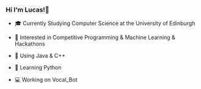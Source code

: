### Hi I'm Lucas!👋

- 🎓 Currently Studying Computer Science at the University of Edinburgh

- 👾 Interested in Competitive Programming & Machine Learning & Hackathons

- 📙 Using Java & C++

- 🐍 Learning Python

- 💻 Working on Vocal_Bot


<!--
**wryzxec/wryzxec** is a ✨ _special_ ✨ repository because its `README.md` (this file) appears on your GitHub profile.

Here are some ideas to get you started:

- 🔭 I’m currently working on ...
- 🌱 I’m currently learning ...
- 👯 I’m looking to collaborate on ...
- 🤔 I’m looking for help with ...
- 💬 Ask me about ...
- 📫 How to reach me: ...
- 😄 Pronouns: ...
- ⚡ Fun fact: ...
-->

